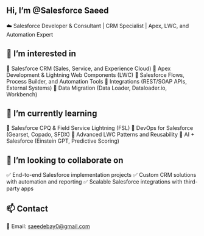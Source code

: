 ## Hi, I’m @Salesforce Saeed

☁️ Salesforce Developer & Consultant | CRM Specialist | Apex, LWC, and Automation Expert

## 👀 I’m interested in

🔹 Salesforce CRM (Sales, Service, and Experience Cloud)
🔹 Apex Development & Lightning Web Components (LWC)
🔹 Salesforce Flows, Process Builder, and Automation Tools
🔹 Integrations (REST/SOAP APIs, External Systems)
🔹 Data Migration (Data Loader, Dataloader.io, Workbench)

## 🌱 I’m currently learning

📌 Salesforce CPQ & Field Service Lightning (FSL)
📌 DevOps for Salesforce (Gearset, Copado, SFDX)
📌 Advanced LWC Patterns and Reusability
📌 AI + Salesforce (Einstein GPT, Predictive Scoring)

## 💞️ I’m looking to collaborate on

✅ End-to-end Salesforce implementation projects
✅ Custom CRM solutions with automation and reporting
✅ Scalable Salesforce integrations with third-party apps

## 📫 Contact

📧 Email: [saeedebay0@gmail.com](mailto:saeedebay0@gmail.com)
